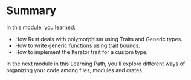 # Summary

In this module, you learned:

- How Rust deals with polymorphism using Traits and Generic types.
- How to write generic functions using trait bounds.
- How to implement the Iterator trait for a custom type.

In the next module in this Learning Path, you'll explore different ways of organizing your code
among files, modules and crates.
